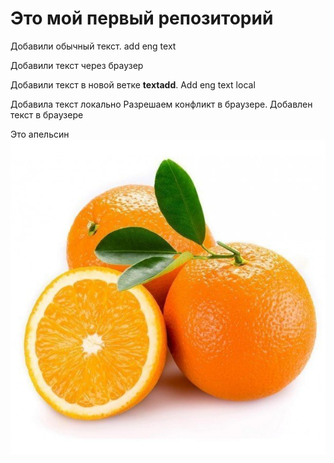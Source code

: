 # Это мой первый репозиторий

Добавили обычный текст. add eng text

Добавили текст через браузер

Добавили текст в новой ветке **textadd**. Add eng text local

Добавила текст локально
Разрешаем конфликт в браузере. Добавлен текст в браузере

Это апельсин
![Апельсин](0.jpg)